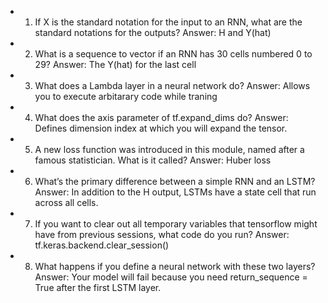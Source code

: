 - 1. If X is the standard notation for the input to an RNN, what are the standard notations for the outputs?
Answer: H and Y(hat)

- 2. What is a sequence to vector if an RNN has 30 cells numbered 0 to 29?
Answer: The Y(hat) for the last cell

- 3. What does a Lambda layer in a neural network do?
Answer: Allows you to execute arbitarary code while traning

- 4. What does the axis parameter of tf.expand_dims do?
Answer: Defines dimension index at which you will expand the tensor.

- 5. A new loss function was introduced in this module, named after a famous statistician. What is it called?
Answer: Huber loss

- 6. What’s the primary difference between a simple RNN and an LSTM?
Answer: In addition to the H output, LSTMs have a state cell that run across all cells.

- 7. If you want to clear out all temporary variables that tensorflow might have from previous sessions, what code do you run?
Answer: tf.keras.backend.clear_session()

- 8. What happens if you define a neural network with these two layers?
Answer: Your model will fail because you need return_sequence = True after the first LSTM layer.
